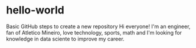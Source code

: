 # hello-world
Basic GitHub steps to create a new repository
Hi everyone! I'm an engineer, fan of Atletico Mineiro, love technology, sports, math and I'm looking for knowledge in data sciente to improve my career.
